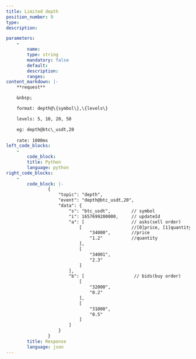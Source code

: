 ```yaml
---
title: Limited depth
position_number: 9
type:
description: 

parameters:
    -
        name:
        type: string
        mandatory: false
        default:
        description:
        ranges:
content_markdown: |-
    **request**

    &nbsp;

    format: depth@\{symbol\},\{levels\}

    levels: 5, 10, 20, 50

    eg: depth@btc\_usdt,20
    
    rate: 1000ms
left_code_blocks:
    -
        code_block:
        title: Python
        language: python
right_code_blocks:
    -
        code_block: |-
                {
                    "topic": "depth", 
                    "event": "depth@btc_usdt,20", 
                    "data": {
                        "s": "btc_usdt",        // symbol
                        "i": 1657699200000,     // updateId
                        "a": [                  // asks(sell order)
                            [                   //[0]price, [1]quantity
                                "34000",        //price
                                "1.2"           //quantity 
                            ], 
                            [
                                "34001", 
                                "2.3"
                            ]
                        ], 
                        "b": [                   // bids(buy order)
                            [
                                "32000", 
                                "0.2"
                            ], 
                            [
                                "31000", 
                                "0.5"
                            ]
                        ]
                    }
                }
        title: Response
        language: json
---
```

